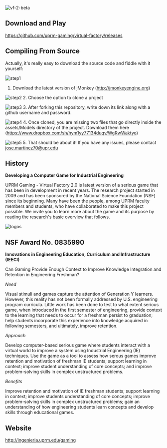 ![vf-2-beta](https://f.cloud.github.com/assets/4027178/1882041/4111c01e-7970-11e3-9650-d4abbb60cf92.png)

Download and Play
--------
https://github.com/uprm-gaming/virtual-factory/releases

Compiling From Source
--------
Actually, it's really easy to download the source code and fiddle with it yourself:

![step1](https://f.cloud.github.com/assets/4027178/1884444/f5828ada-79a0-11e3-8949-7efd42c69178.png)
1. Download the latest version of jMonkey (http://jmonkeyengine.org)

![step2](https://f.cloud.github.com/assets/4027178/1884585/e6609cd6-79a5-11e3-9e23-85921905bb87.png)
2. Choose the option to clone a project

![step3](https://f.cloud.github.com/assets/4027178/1884616/2b7bc66e-79a7-11e3-9acc-62aee9b8ea28.png)
3. After forking this repository, write down its link along with a github username and password.

![step4](https://f.cloud.github.com/assets/4027178/1884714/0f1b4c20-79ab-11e3-9165-e63193ed246e.png)
4. Once cloned, you are missing two files that go directly inside the assets/Models directory of the project. Download them here (https://www.dropbox.com/sh/hym1yy77134duqv/WgRwWaktyo)

![step5](https://f.cloud.github.com/assets/4027178/1884741/19e02b8e-79ac-11e3-897f-3cfc8195f59e.png)
5. That should be about it! If you have any issues, please contact jose.martinez70@upr.edu

History
--------

**Developing a  Computer Game for Industrial Engineering**

UPRM Gaming - Virtual Factory 2.0 is latest version of a  serious game that has been in development in recent years. The  research project started in 2009 and  has been sponsored  by the National Science Foundation (NSF) since its beginning. Many have been the people, among UPRM faculty members and students, who have collaborated to make this project possible.  We invite you to learn more about the game and its purpose by reading the research's basic  overview that follows.

![logos](https://f.cloud.github.com/assets/4027178/1883952/9298295c-7991-11e3-9d79-d5e7f933ac21.png)

NSF Award No. 0835990 
--------

**Innovations in Engineering Education, Curriculum and Infrastructure (IEECI)**

Can Gaming Provide Enough Context to Improve Knowledge Integration and Retention in Engineering Freshman?

*Need*

Visual stimuli and games capture the attention of Generation Y learners. However, this reality has not been formally addressed by U.S. engineering program curricula. Little work has been done to test to what extent serious game, when introduced in the first semester of engineering, provide context to the learning that needs to occur for a freshman persist to graduation; help students incorporate this experience into knowledge acquired in following semesters, and ultimately, improve retention.

*Approach*

Develop computer-based serious game where students interact with a virtual world to improve a system using Industrial Engineering (IE) techniques. Use the game as a tool to assess how serous games improve retention and motivation of freshman IE students; support learning in context; improve student understanding of core concepts; and improve problem-solving skills in complex unstructured problems.

*Benefits*

Improve retention and motivation of IE freshman students; support learning in context; improve students understanding of core concepts; improve problem-solving skills in complex unstructured problems; gain an understanding of how engineering students learn concepts and develop skills through educational games.

Website
--------
http://ingenieria.uprm.edu/gaming
